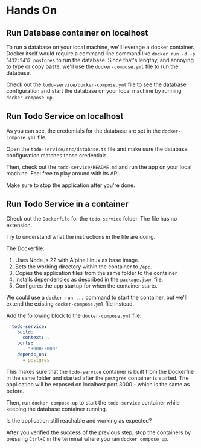 # Hands On

## Run Database container on localhost

To run a database on your local machine, we'll leverage a docker container. Docker itself would require a command line command like `docker run -d -p 5432:5432 postgres` to run the database.
Since that's lengthy, and annoying to type or copy paste, we'll use the `docker-compose.yml` file to run the database.

Check out the `todo-service/docker-compose.yml` file to see the database configuration and start the database on your local machine by running `docker compose up`.

## Run Todo Service on localhost

As you can see, the credentials for the database are set in the `docker-compose.yml` file.

Open the `todo-service/src/database.ts` file and make sure the database configuration matches those credentials.

Then, check out the `todo-service/README.md` and run the app on your local machine.
Feel free to play around with its API.

Make sure to stop the application after you're done.


## Run Todo Service in a container

Check out the `Dockerfile` for the `todo-service` folder. The file has no extension.

Try to understand what the instructions in the file are doing.

The Dockerfile:
1. Uses Node.js 22 with Alpine Linux as base image.
2. Sets the working directory within the container to `/app`.
3. Copies the application files from the same folder to the container
4. Installs dependencies as described in the `package.json` file.
5. Configures the app startup for when the container starts.

We could use a `docker run ...` command to start the container, but we'll extend the existing `docker-compose.yml` file instead.

Add the following block to the `docker-compose.yml` file:

```yaml
  todo-service:
    build:
      context: .
    ports:
      - "3000:3000"
    depends_on:
      - postgres
```

This makes sure that the `todo-service` container is built from the Dockerfile in the same folder and started after the `postgres` container is started.
The application will be exposed on localhost port 3000 - which is the same as before.

Then, run `docker compose up` to start the `todo-service` container while keeping the database container running.

Is the application still reachable and working as expected?

After you verified the success of the previous step, stop the containers by pressing `Ctrl+C` in the terminal where you ran `docker compose up`.
